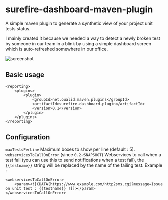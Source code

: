 # surefire-dashboard-maven-plugin

A simple maven plugin to generate a synthetic view of your project unit tests status.

I mainly created it because we needed a way to detect a newly broken test by someone in
our team in a blink by using a simple dashboard screen which is auto-refreshed somewhere in
our office.

![screenshot](https://cloud.githubusercontent.com/assets/1830223/14560237/847eaac2-030e-11e6-89c8-e81145c03057.png)

## Basic usage

```
<reporting>
    <plugins>
        <plugin>
            <groupId>net.oualid.maven.plugins</groupId>
            <artifactId>surefire-dashboard-plugin</artifactId>
            <version>0.1</version>
        </plugin>
    </plugins>
</reporting>
```

## Configuration

`maxTestsPerLine` Maximum boxes to show per line (default : 5).
`webservicesToCallOnError` (since `0.2-SNAPSHOT`)  Webservices to call when a test fail (you can use this to send notifications when a test fail),
the `{{testname}}` string will be replaced by the name of the failing test. Example :

```
<webservicesToCallOnError>
    <param><![CDATA[https://www.example.com/http2sms.cgi?message=Issue on unit test : {{testname}} !]]></param>
</webservicesToCallOnError>
```
